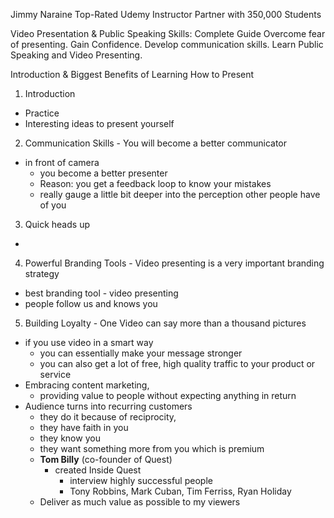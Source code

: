 Jimmy Naraine
Top-Rated Udemy Instructor Partner with 350,000 Students

Video Presentation & Public Speaking Skills: Complete Guide
Overcome fear of presenting. Gain Confidence. Develop communication skills. Learn Public Speaking and Video Presenting.

Introduction & Biggest Benefits of Learning How to Present

1. Introduction
  - Practice
  - Interesting ideas to present yourself

2. Communication Skills - You will become a better communicator
  - in front of camera
    - you become a better presenter
    - Reason: you get a feedback loop to know your mistakes
    - really gauge a little bit deeper into the perception other people have of you

3. Quick heads up
  - 

4. Powerful Branding Tools - Video presenting is a very important branding strategy
  - best branding tool - video presenting
  - people follow us and knows you

5. Building Loyalty - One Video can say more than a thousand pictures
  - if you use video in a smart way
    - you can essentially make your message stronger
    - you can also get a lot of free, high quality traffic to your product or service
  - Embracing content marketing, 
    - providing value to people without expecting anything in return
  - Audience turns into recurring customers
    - they do it because of reciprocity,
    - they have faith in you
    - they know you
    - they want something more from you which is premium
    - **Tom Billy** (co-founder of Quest)
      - created Inside Quest
        - interview highly successful people
        - Tony Robbins, Mark Cuban, Tim Ferriss, Ryan Holiday
    - Deliver as much value as possible to my viewers
